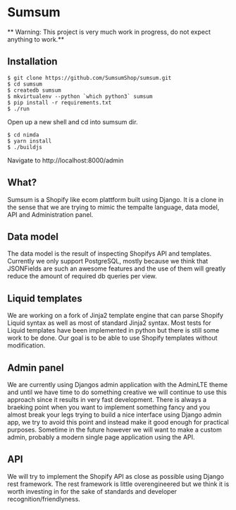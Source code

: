 # Sumsum

** Warning: This project is very much work in progress, do not expect anything
to work.**

## Installation
```
$ git clone https://github.com/SumsumShop/sumsum.git
$ cd sumsum
$ createdb sumsum
$ mkvirtualenv --python `which python3` sumsum
$ pip install -r requirements.txt
$ ./run
```

Open up a new shell and cd into sumsum dir.

```
$ cd nimda
$ yarn install
$ ./buildjs
```

Navigate to http://localhost:8000/admin


## What?
Sumsum is a Shopify like ecom plattform built using Django. It is a clone in
the sense that we are trying to mimic the tempalte language, data model, API
and Administration panel.

## Data model
The data model is the result of inspecting Shopifys API and templates.
Currently we only support PostgreSQL, mostly because we think that
JSONFields are such an awesome features and the use of them will greatly
reduce the amount of required db queries per view.

## Liquid templates
We are working on a fork of Jinja2 template engine that can parse Shopify
Liquid syntax as well as most of standard Jinja2 syntax. Most tests for Liquid
templates have been implemented in python but there is still some work to be
done. Our goal is to be able to use Shopify templates without modification.

## Admin panel
We are currently using Djangos admin application with the AdminLTE theme and
until we have time to do something creative we will continue to use this
approach since it results in very fast development. There is always a
braeking point when you want to implement something fancy and you almost
break your legs trying to build a nice interface using Django admin app,
we try to avoid this point and instead make it good enough for practical
purposes. Sometime in the future however we will want to make a custom
admin, probably a modern single page application using the API.

## API
We will try to implement the Shopify API as close as possible using
Django rest framework. The rest framework is little overengineered but we
think it is worth investing in for the sake of standards and developer
recognition/friendlyness.
